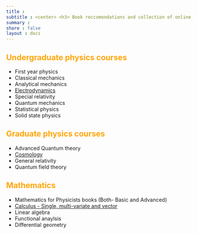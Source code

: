 ```yaml
---
title :
subtitle : <center> <h3> Book reccomendations and collection of online resources for different topics </h3> </center>
summary : 
share : false
layout : docs
---
```


## <span style="color:orange">Undergraduate physics courses </span>

- First year physics 
- Classical mechanics
- Analytical mechanics
- [Electrodynamics]({{<ref"ug/ed">}})
- Special relativity
- Quantum mechanics
- Statistical physics
- Solid state physics 

## <span style="color:orange"> Graduate physics courses </span>

- Advanced Quantum theory
- [Cosmology]({{<ref"grad/cosmology">}})
- General relativity
- Quantum field theory

## <span style="color:orange"> Mathematics </span>

- Mathematics for Physicists books (Both- Basic and Advanced)
- [Calculus - Single, multi-variate and vector]({{<ref"math/calculus">}})
- Linear algebra
- Functional anaylsis
- Differential geometry
